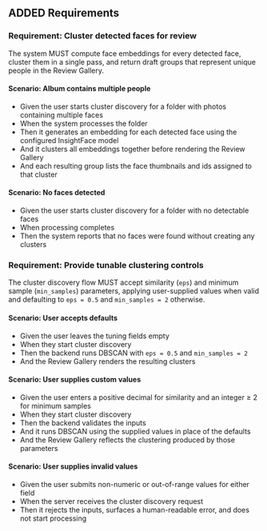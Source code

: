 ## ADDED Requirements

### Requirement: Cluster detected faces for review
The system MUST compute face embeddings for every detected face, cluster them in a single pass, and return draft groups that represent unique people in the Review Gallery.
#### Scenario: Album contains multiple people
- Given the user starts cluster discovery for a folder with photos containing multiple faces
- When the system processes the folder
- Then it generates an embedding for each detected face using the configured InsightFace model
- And it clusters all embeddings together before rendering the Review Gallery
- And each resulting group lists the face thumbnails and ids assigned to that cluster

#### Scenario: No faces detected
- Given the user starts cluster discovery for a folder with no detectable faces
- When processing completes
- Then the system reports that no faces were found without creating any clusters

### Requirement: Provide tunable clustering controls
The cluster discovery flow MUST accept similarity (`eps`) and minimum sample (`min_samples`) parameters, applying user-supplied values when valid and defaulting to `eps = 0.5` and `min_samples = 2` otherwise.
#### Scenario: User accepts defaults
- Given the user leaves the tuning fields empty
- When they start cluster discovery
- Then the backend runs DBSCAN with `eps = 0.5` and `min_samples = 2`
- And the Review Gallery renders the resulting clusters

#### Scenario: User supplies custom values
- Given the user enters a positive decimal for similarity and an integer ≥ 2 for minimum samples
- When they start cluster discovery
- Then the backend validates the inputs
- And it runs DBSCAN using the supplied values in place of the defaults
- And the Review Gallery reflects the clustering produced by those parameters

#### Scenario: User supplies invalid values
- Given the user submits non-numeric or out-of-range values for either field
- When the server receives the cluster discovery request
- Then it rejects the inputs, surfaces a human-readable error, and does not start processing
